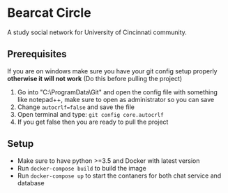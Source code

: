 # Bearcat Circle

A study social network for University of Cincinnati community.

## Prerequisites
If you are on windows make sure you have your git config setup properly **otherwise it will not work**
(Do this before pulling the project)

1. Go into "C:\ProgramData\Git" and open the config file with something like notepad++, make sure to open as administrator so you can save
2. Change ```autocrlf=false``` and save the file
3. Open terminal and type: ```git config core.autocrlf```
4. If you get false then you are ready to pull the project

## Setup
- Make sure to have python >=3.5 and Docker with latest version
- Run `docker-compose build` to build the image
- Run `docker-compose up` to start the contaners for both chat service and database